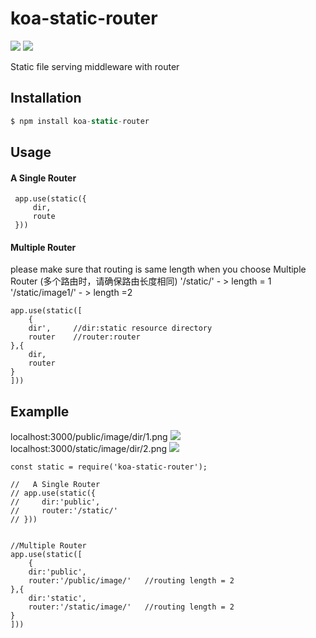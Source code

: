 # koa-static-router
![](https://img.shields.io/badge/npm-1.1.3-blue.svg)
![](https://img.shields.io/badge/license-MIT-brightgreen.svg)


Static file serving middleware with router

## Installation

```js
$ npm install koa-static-router
```

## Usage
#### A Single Router
```
 app.use(static({
     dir,
     route  
 }))
```

#### Multiple Router 
 please make sure that routing is same length when you choose Multiple Router   (多个路由时，请确保路由长度相同)
 '/static/'         - > length = 1
 '/static/image1/'  - > length =2
```
app.use(static([
    {
    dir',     //dir:static resource directory
    router    //router:router
},{
    dir,
    router  
}
]))
```

## Examplle
localhost:3000/public/image/dir/1.png
![](https://github.com/Rise-Devin/koa-static-router/blob/master/img/public.png?raw=true)
localhost:3000/static/image/dir/2.png
![](https://github.com/Rise-Devin/koa-static-router/blob/master/img/static.png?raw=true)
```
const static = require('koa-static-router');

//   A Single Router
// app.use(static({
//     dir:'public',
//     router:'/static/'   
// }))


//Multiple Router
app.use(static([
    {
    dir:'public',     
    router:'/public/image/'   //routing length = 2
},{
    dir:'static',
    router:'/static/image/'   //routing length = 2
}
]))
```
